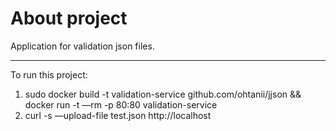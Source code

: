 # About project

Application for validation json files.
________________________________________
To run this project:
1) sudo docker build -t validation-service github.com/ohtanii/jjson && docker run -t —rm -p 80:80 validation-service
2) curl -s —upload-file test.json http://localhost
